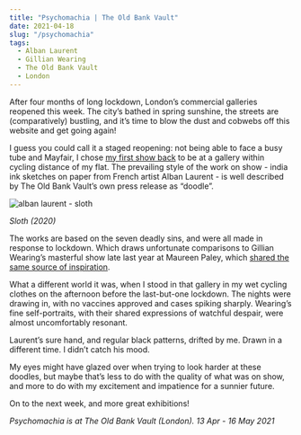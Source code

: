 ```yaml
---
title: "Psychomachia | The Old Bank Vault"
date: 2021-04-18
slug: "/psychomachia"
tags:
  - Alban Laurent
  - Gillian Wearing
  - The Old Bank Vault
  - London
---
```


After four months of long lockdown, London’s commercial galleries reopened this week. The city’s bathed in spring sunshine, the streets are (comparatively) bustling, and it’s time to blow the dust and cobwebs off this website and get going again!

I guess you could call it a staged reopening: not being able to face a busy tube and Mayfair, I chose [my first show back](https://www.theoldbankvault.com/exhibitions/9-psychomachia/overview/) to be at a gallery within cycling distance of my flat. The prevailing style of the work on show - india ink sketches on paper from French artist Alban Laurent - is well described by The Old Bank Vault’s own press release as “doodle”.

![alban laurent - sloth](/laurent-vault-1.jpg)

*Sloth (2020)*

The works are based on the seven deadly sins, and were all made in response to lockdown. Which draws unfortunate comparisons to Gillian Wearing’s masterful show late last year at Maureen Paley, which [shared the same source of inspiration](/wearing-paley).

What a different world it was, when I stood in that gallery in my wet cycling clothes on the afternoon before the last-but-one lockdown. The nights were drawing in, with no vaccines approved and cases spiking sharply. Wearing’s fine self-portraits, with their shared expressions of watchful despair, were almost uncomfortably resonant.

Laurent’s sure hand, and regular black patterns, drifted by me. Drawn in a different time. I didn’t catch his mood.

My eyes might have glazed over when trying to look harder at these doodles, but maybe that’s less to do with the quality of what was on show, and more to do with my excitement and impatience for a sunnier future.

On to the next week, and more great exhibitions!

*Psychomachia is at The Old Bank Vault (London).  13 Apr - 16 May 2021*
